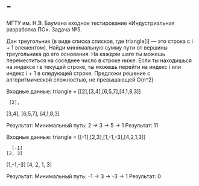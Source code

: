 # -
МГТУ им. Н.Э. Баумана входное тестирование «Индустриальная разработка ПО». Задача №5.

Дан треугольник (в виде списка списков, где triangle[i] — это строка с i + 1 элементом). Найди минимальную сумму пути от вершины треугольника до его основания.
На каждом шаге ты можешь переместиться на соседнее число в строке ниже. Если ты находишься на индексе i в текущей строке, ты можешь перейти на индекс i или индекс i + 1 в следующей строке.
Предложи решение с алгоритмической сложностью, не превышающей O(n^2)
 
Входные данные:
triangle =  [[2],[3,4],[6,5,7],[4,1,8,3]]
 
     [2], 
   [3,4], 
  [6,5,7], 
 [4,1,8,3] 

Результат:
Минимальный путь: 2 → 3 → 5 → 1
Результат: 11

Входные данные:
triangle = [[-1],[2,3],[1,-1,-3],[4,2,1,3]]
 
      [-1] 
    [2, 3] 
  [1,-1,-3] 
 [4, 2, 1, 3] 

Результат:
Минимальный путь: -1 → 3 → -3 → 1
Результат:  0
 
